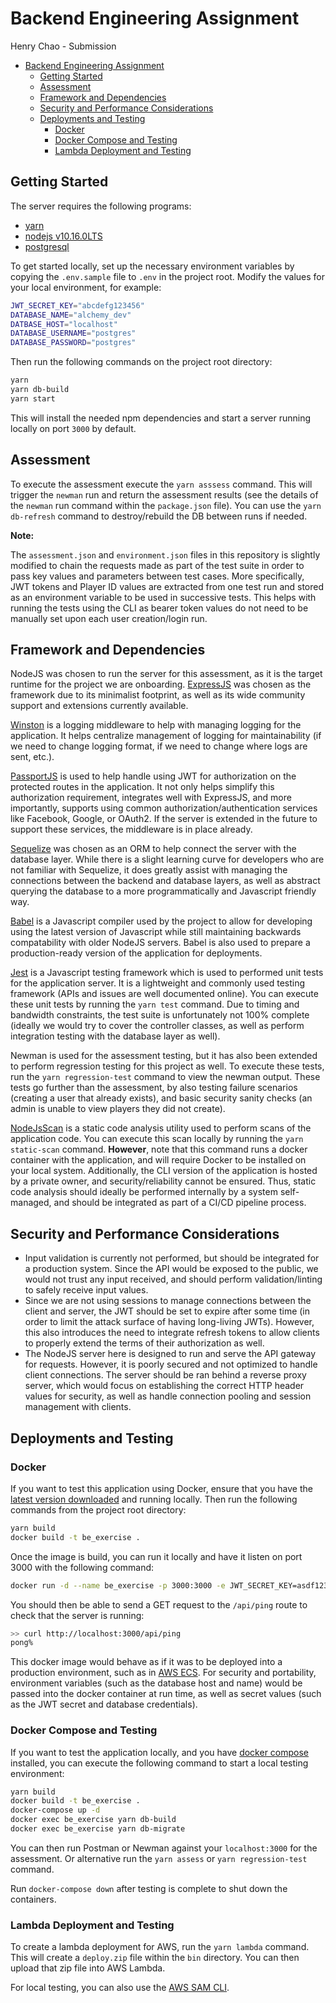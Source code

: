 # Backend Engineering Assignment

Henry Chao - Submission

- [Backend Engineering Assignment](#Backend-Engineering-Assignment)
  - [Getting Started](#Getting-Started)
  - [Assessment](#Assessment)
  - [Framework and Dependencies](#Framework-and-Dependencies)
  - [Security and Performance Considerations](#Security-and-Performance-Considerations)
  - [Deployments and Testing](#Deployments-and-Testing)
    - [Docker](#Docker)
    - [Docker Compose and Testing](#Docker-Compose-and-Testing)
    - [Lambda Deployment and Testing](#Lambda-Deployment-and-Testing)

## Getting Started

The server requires the following programs:

- [yarn](https://yarnpkg.com/en/)
- [nodejs v10.16.0LTS](https://nodejs.org/en/)
- [postgresql](https://www.postgresql.org/)

To get started locally, set up the necessary environment variables by copying the `.env.sample` file to `.env` in the project root. Modify the values for your local environment, for example:

```bash
JWT_SECRET_KEY="abcdefg123456"
DATABASE_NAME="alchemy_dev"
DATBASE_HOST="localhost"
DATABASE_USERNAME="postgres"
DATABASE_PASSWORD="postgres"

```

Then run the following commands on the project root directory:

```bash
yarn
yarn db-build
yarn start
```

This will install the needed npm dependencies and start a server running locally on port `3000` by default.

## Assessment

To execute the assessment execute the `yarn asssess` command. This will trigger the `newman` run and return the assessment results (see the details of the `newman` run command within the `package.json` file). You can use the `yarn db-refresh` command to destroy/rebuild the DB between runs if needed.

**Note:**

The `assessment.json` and `environment.json` files in this repository is slightly modified to chain the requests made as part of the test suite in order to pass key values and parameters between test cases. More specifically, JWT tokens and Player ID values are extracted from one test run and stored as an environment variable to be used in successive tests. This helps with running the tests using the CLI as bearer token values do not need to be manually set upon each user creation/login run.

## Framework and Dependencies

NodeJS was chosen to run the server for this assessment, as it is the target runtime for the project we are onboarding. [ExpressJS](https://expressjs.com/) was chosen as the framework due to its minimalist footprint, as well as its wide community support and extensions currently available.

[Winston](https://github.com/winstonjs/winston#readme) is a logging middleware to help with managing logging for the application. It helps centralize management of logging for maintainability (if we need to change logging format, if we need to change where logs are sent, etc.).

[PassportJS](http://www.passportjs.org/) is used to help handle using JWT for authorization on the protected routes in the application. It not only helps simplify this authorization requirement, integrates well with ExpressJS, and more importantly, supports using common authorization/authentication services like Facebook, Google, or OAuth2. If the server is extended in the future to support these services, the middleware is in place already.

[Sequelize](http://docs.sequelizejs.com/) was chosen as an ORM to help connect the server with the database layer. While there is a slight learning curve for developers who are not familiar with Sequelize, it does greatly assist with managing the connections between the backend and database layers, as well as abstract querying the database to a more programmatically and Javascript friendly way.

[Babel](https://babeljs.io/) is a Javascript compiler used by the project to allow for developing using the latest version of Javascript while still maintaining backwards compatability with older NodeJS servers. Babel is also used to prepare a production-ready version of the application for deployments.

[Jest](https://jestjs.io/) is a Javascript testing framework which is used to performed unit tests for the application server. It is a lightweight and commonly used testing framework (APIs and issues are well documented online). You can execute these unit tests by running the `yarn test` command. Due to timing and bandwidth constraints, the test suite is unfortunately not 100% complete (ideally we would try to cover the controller classes, as well as perform integration testing with the database layer as well).

Newman is used for the assessment testing, but it has also been extended to perform regression testing for this project as well. To execute these tests, run the `yarn regression-test` command to view the newman output. These tests go further than the assessment, by also testing failure scenarios (creating a user that already exists), and basic security sanity checks (an admin is unable to view players they did not create).

[NodeJsScan](https://github.com/ajinabraham/NodeJsScan) is a static code analysis utility used to perform scans of the application code. You can execute this scan locally by running the `yarn static-scan` command. **However**, note that this command runs a docker container with the application, and will require Docker to be installed on your local system. Additionally, the CLI version of the application is hosted by a private owner, and security/reliability cannot be ensured. Thus, static code analysis should ideally be performed internally by a system self-managed, and should be integrated as part of a CI/CD pipeline process.

## Security and Performance Considerations

- Input validation is currently not performed, but should be integrated for a production system. Since the API would be exposed to the public, we would not trust any input received, and should perform validation/linting to safely receive input values.
- Since we are not using sessions to manage connections between the client and server, the JWT should be set to expire after some time (in order to limit the attack surface of having long-living JWTs). However, this also introduces the need to integrate refresh tokens to allow clients to properly extend the terms of their authorization as well.
- The NodeJS server here is designed to run and serve the API gateway for requests. However, it is poorly secured and not optimized to handle client connections. The server should be ran behind a reverse proxy server, which would focus on establishing the correct HTTP header values for security, as well as handle connection pooling and session management with clients.

## Deployments and Testing

### Docker

If you want to test this application using Docker, ensure that you have the [latest version downloaded](https://www.docker.com/products/docker-desktop) and running locally. Then run the following commands from the project root directory:

```bash
yarn build
docker build -t be_exercise .
```

Once the image is build, you can run it locally and have it listen on port 3000 with the following command:

```bash
docker run -d --name be_exercise -p 3000:3000 -e JWT_SECRET_KEY=asdf1234 be_exercise
```

You should then be able to send a GET request to the `/api/ping` route to check that the server is running:

```bash
>> curl http://localhost:3000/api/ping
pong%
```

This docker image would behave as if it was to be deployed into a production environment, such as in [AWS ECS](https://aws.amazon.com/ecs/). For security and portability, environment variables (such as the database host and name) would be passed into the docker container at run time, as well as secret values (such as the JWT secret and database credentials).

### Docker Compose and Testing

If you want to test the application locally, and you have [docker compose](https://docs.docker.com/compose/) installed, you can execute the following command to start a local testing environment:

```bash
yarn build
docker build -t be_exercise .
docker-compose up -d
docker exec be_exercise yarn db-build
docker exec be_exercise yarn db-migrate
```

You can then run Postman or Newman against your `localhost:3000` for the assessment. Or alternative run the `yarn assess` or `yarn regression-test` command.

Run `docker-compose down` after testing is complete to shut down the containers.

### Lambda Deployment and Testing

To create a lambda deployment for AWS, run the `yarn lambda` command. This will create a `deploy.zip` file within the `bin` directory. You can then upload that zip file into AWS Lambda.

For local testing, you can also use the [AWS SAM CLI](https://docs.aws.amazon.com/serverless-application-model/latest/developerguide/serverless-sam-cli-install.html).
